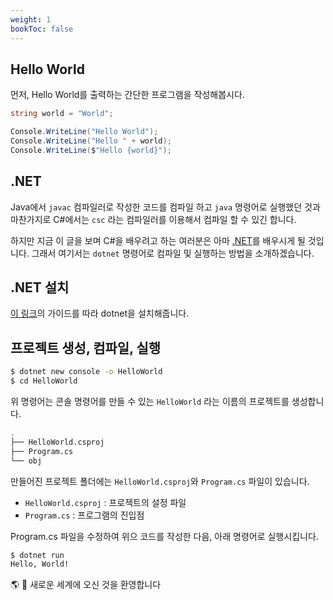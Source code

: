 ```yaml
---
weight: 1
bookToc: false
---
```


## Hello World

먼저, Hello World를 출력하는 간단한 프로그램을 작성해봅시다.

```csharp
string world = "World";

Console.WriteLine("Hello World");
Console.WriteLine("Hello " + world);
Console.WriteLine($"Hello {world}");
```

## .NET
Java에서 `javac` 컴파일러로 작성한 코드를 컴파일 하고 `java` 명령어로 실행했던 것과 마찬가지로 C#에서는 `csc` 라는 컴파일러를 이용해서 컴파일 할 수 있긴 합니다.

하지만 지금 이 글을 보며 C#을 배우려고 하는 여러분은 아마 [.NET](https://dotnet.microsoft.com/en-us/learn/dotnet/hello-world-tutorial/create)를 배우시게 될 것입니다. 그래서 여기서는 `dotnet` 명령어로 컴파일 및 실행하는 방법을 소개하겠습니다.

## .NET 설치
[이 링크](https://dotnet.microsoft.com/en-us/learn/dotnet/hello-world-tutorial/install)의 가이드를 따라 dotnet을 설치해줍니다.

## 프로젝트 생성, 컴파일, 실행

```bash
$ dotnet new console -o HelloWorld
$ cd HelloWorld
```

위 명령어는 콘솔 명령어를 만들 수 있는 `HelloWorld` 라는 이름의 프로젝트를 생성합니다.

```bash
.
├── HelloWorld.csproj
├── Program.cs
└── obj
```

만들어진 프로젝트 폴더에는 `HelloWorld.csproj`와 `Program.cs` 파일이 있습니다. 

- `HelloWorld.csproj` : 프로젝트의 설정 파일 
- `Program.cs` : 프로그램의 진입점

Program.cs 파일을 수정하여 위으 코드를 작성한 다음, 아래 명령어로 실행시킵니다.

```bash
$ dotnet run
Hello, World!
```

🌎 🎉 새로운 세계에 오신 것을 환영합니다 